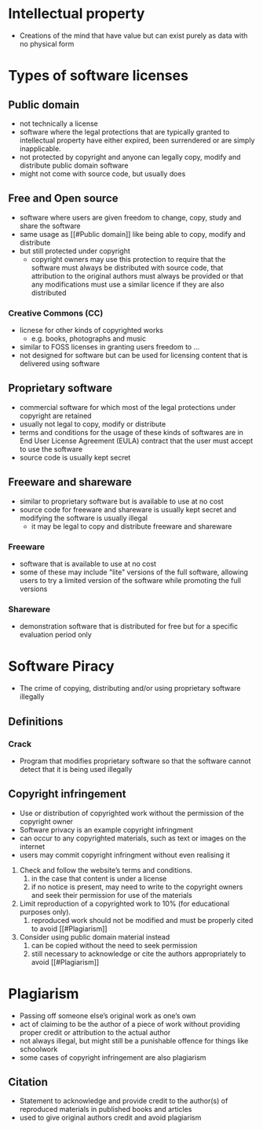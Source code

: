 # Intellectual property

- Creations of the mind that have value but can exist purely as data with no physical form

# Types of software licenses

## Public domain

- not technically a license
- software where the legal protections that are typically granted to intellectual property have either expired, been surrendered or are simply inapplicable.
- not protected by copyright and anyone can legally copy, modify and distribute public domain software
- might not come with source code, but usually does

## Free and Open source

- software where users are given freedom to change, copy, study and share the software
- same usage as [[#Public domain]] like being able to copy, modify and distribute
- but still protected under copyright
	- copyright owners may use this protection to require that the software must always be distributed with source code, that attribution to the original authors must always be provided or that any modifications must use a similar licence if they are also distributed

### Creative Commons (CC)

- licnese for other kinds of copyrighted works
	- e.g. books, photographs and music
- similar to FOSS licenses in granting users freedom to …
- not designed for software but can be used for licensing content that is delivered using software

## Proprietary software

- commercial software for which most of the legal protections under copyright are retained
- usually not legal to copy, modify or distribute
- terms and conditions for the usage of these kinds of softwares are in End User License Agreement (EULA) contract that the user must accept to use the software
- source code is usually kept secret

## Freeware and shareware

- similar to proprietary software but is available to use at no cost
- source code for freeware and shareware is usually kept secret and modifying the software is usually illegal
	- it may be legal to copy and distribute freeware and shareware

### Freeware

- software that is available to use at no cost
- some of these may include "lite" versions of the full software, allowing users to try a limited version of the software while promoting the full versions

### Shareware

- demonstration software that is distributed for free but for a specific evaluation period only

# Software Piracy

- The crime of copying, distributing and/or using proprietary software illegally

## Definitions

### Crack

- Program that modifies proprietary software so that the software cannot detect that it is being used illegally

## Copyright infringement

- Use or distribution of copyrighted work without the permission of the copyright owner
- Software privacy is an example copyright infringment
- can occur to any copyrighted materials, such as text or images on the internet
- users may commit copyright infringment without even realising it
1. Check and follow the website’s terms and conditions.
	1. in the case that content is under a license
	2. if no notice is present, may need to write to the copyright owners and seek their permission for use of the materials
2. Limit reproduction of a copyrighted work to 10% (for educational purposes only).
	1. reproduced work should not be modified and must be properly cited to avoid [[#Plagiarism]]
3. Consider using public domain material instead
	1. can be copied without the need to seek permission
	2. still necessary to acknowledge or cite the authors appropriately to avoid [[#Plagiarism]]

# Plagiarism

- Passing off someone else’s original work as one’s own
- act of claiming to be the author of a piece of work without providing proper credit or attribution to the actual author
- not always illegal, but might still be a punishable offence for things like schoolwork
- some cases of copyright infringement are also plagiarism

## Citation

- Statement to acknowledge and provide credit to the author(s) of reproduced materials in published books and articles
- used to give original authors credit and avoid plagiarism